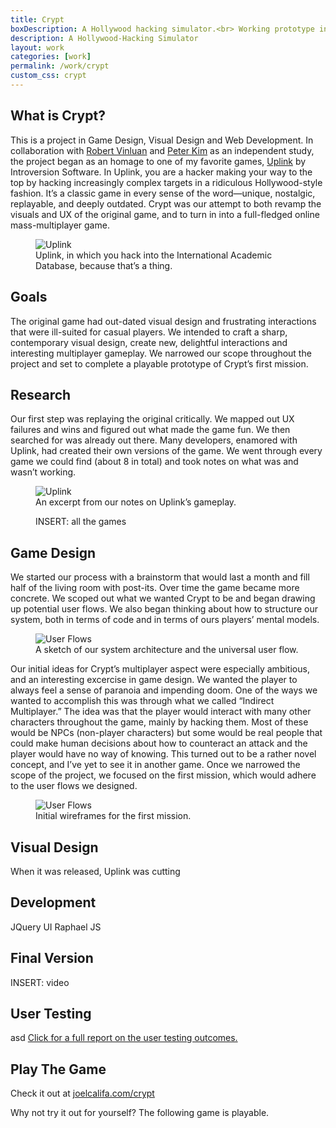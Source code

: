 ```yaml
---
title: Crypt
boxDescription: A Hollywood hacking simulator.<br> Working prototype included.
description: A Hollywood-Hacking Simulator
layout: work
categories: [work]
permalink: /work/crypt
custom_css: crypt
---
```


## What is Crypt?
This is a project in Game Design, Visual Design and Web Development. In collaboration with <a href="#">Robert Vinluan</a> and <a href="#">Peter Kim</a> as an independent study, the project began as an homage to one of my favorite games, <a href="#">Uplink</a> by Introversion Software. In Uplink, you are a hacker making your way to the top by hacking increasingly complex targets in a ridiculous Hollywood-style fashion. It&rsquo;s a classic game in every sense of the word&mdash;unique, nostalgic, replayable, and deeply outdated. Crypt was our attempt to both revamp the visuals and UX of the original game, and to turn in into a full-fledged online mass-multiplayer game.

<figure>
  <img src="/assets/images/work/crypt/uplink.jpg" alt="Uplink"><figcaption>Uplink, in which you hack into the International Academic Database, because that&rsquo;s a thing.</figcaption>
</figure>

## Goals
The original game had out-dated visual design and frustrating interactions that were ill-suited for casual players. We intended to craft a sharp, contemporary visual design, create new, delightful interactions and interesting multiplayer gameplay. We narrowed our scope throughout the project and set to complete a playable prototype of Crypt&rsquo;s first mission.

## Research
Our first step was replaying the original critically. We mapped out UX failures and wins and figured out what made the game fun. We then searched for was already out there. Many developers, enamored with Uplink, had created their own versions of the game. We went through every game we could find (about 8 in total) and took notes on what was and wasn&rsquo;t working.

<figure class="">
  <img src="/assets/images/work/crypt/likesuplink.png" alt="Uplink"><figcaption>An excerpt from our notes on Uplink&rsquo;s gameplay.</figcaption>
</figure>

<figure>INSERT: all the games</figure>

## Game Design
We started our process with a brainstorm that would last a month and fill half of the living room with post-its. Over time the game became more concrete. We scoped out what we wanted Crypt to be and began drawing up potential user flows. We also began thinking about how to structure our system, both in terms of code and in terms of ours players&rsquo; mental models.

<figure class="">
  <img src="/assets/images/work/crypt/userflows.jpg" alt="User Flows">
  <figcaption>A sketch of our system architecture and the universal user flow.</figcaption>
</figure>

Our initial ideas for Crypt&rsquo;s multiplayer aspect were especially ambitious, and an interesting excercise in game design. We wanted the player to always feel a sense of paranoia and impending doom. One of the ways we wanted to accomplish this was through what we called &ldquo;Indirect Multiplayer.&rdquo; The idea was that the player would interact with many other characters throughout the game, mainly by hacking them. Most of these would be NPCs (non-player characters) but some would be real people that could make human decisions about how to counteract an attack and the player would have no way of knowing. This turned out to be a rather novel concept, and I&rsquo;ve yet to see it in another game.
Once we narrowed the scope of the project, we focused on the first mission, which would adhere to the user flows we designed. 

<figure class="">
  <img src="/assets/images/work/crypt/wireframes.jpg" alt="User Flows"><figcaption>Initial wireframes for the first mission.</figcaption>
</figure>



## Visual Design
When it was released, Uplink was cutting <edge class=""></edge>
<img src="/assets/images/work/crypt/serverscreen.png" alt="">
<img src="/assets/images/work/crypt/loginscreen.png" alt="">
<img src="/assets/images/work/crypt/cypher.png" alt="">


## Development
JQuery UI
Raphael JS


## Final Version
INSERT: video


## User Testing
asd
<a href="#">Click for a full report on the user testing outcomes.</a>



## Play The Game
<p class="mobile tablet">Check it out at <a href="http://joelcalifa.com/crypt">joelcalifa.com/crypt</a></p>
<p class="full">Why not try it out for yourself? The following game is playable.</p>

<div class="game"></div>

